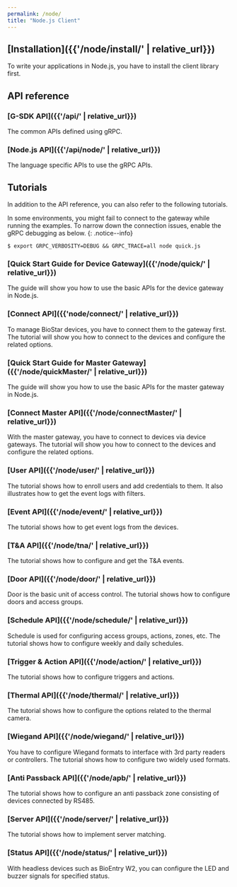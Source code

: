 ```yaml
---
permalink: /node/
title: "Node.js Client"
---
```


## [Installation]({{'/node/install/' | relative_url}})

To write your applications in Node.js, you have to install the client library first. 

## API reference

### [G-SDK API]({{'/api/' | relative_url}})

The common APIs defined using gRPC.

### [Node.js API]({{'/api/node/' | relative_url}})

The language specific APIs to use the gRPC APIs.

## Tutorials

In addition to the API reference, you can also refer to the following tutorials.

In some environments, you might fail to connect to the gateway while running the examples. To narrow down the connection issues, enable the gRPC debugging as below.
{: .notice--info}
  ```
  $ export GRPC_VERBOSITY=DEBUG && GRPC_TRACE=all node quick.js  
  ```

### [Quick Start Guide for Device Gateway]({{'/node/quick/' | relative_url}})

The guide will show you how to use the basic APIs for the device gateway in Node.js. 

### [Connect API]({{'node/connect/' | relative_url}})

To manage BioStar devices, you have to connect them to the gateway first. The tutorial will show you how to connect to the devices and configure the related options. 

### [Quick Start Guide for Master Gateway]({{'/node/quickMaster/' | relative_url}})

The guide will show you how to use the basic APIs for the master gateway in Node.js. 

### [Connect Master API]({{'/node/connectMaster/' | relative_url}})

With the master gateway, you have to connect to devices via device gateways. The tutorial will show you how to connect to the devices and configure the related options. 

### [User API]({{'/node/user/' | relative_url}})

The tutorial shows how to enroll users and add credentials to them. It also illustrates how to get the event logs with filters. 

### [Event API]({{'/node/event/' | relative_url}})

The tutorial shows how to get event logs from the devices. 

### [T&A API]({{'/node/tna/' | relative_url}})

The tutorial shows how to configure and get the T&A events. 

### [Door API]({{'/node/door/' | relative_url}})

Door is the basic unit of access control. The tutorial shows how to configure doors and access groups.

### [Schedule API]({{'/node/schedule/' | relative_url}})

Schedule is used for configuring access groups, actions, zones, etc. The tutorial shows how to configure weekly and daily schedules.

### [Trigger & Action API]({{'/node/action/' | relative_url}})

The tutorial shows how to configure triggers and actions.

### [Thermal API]({{'/node/thermal/' | relative_url}})

The tutorial shows how to configure the options related to the thermal camera.

### [Wiegand API]({{'/node/wiegand/' | relative_url}})

You have to configure Wiegand formats to interface with 3rd party readers or controllers. The tutorial shows how to configure two widely used formats.

### [Anti Passback API]({{'/node/apb/' | relative_url}})

The tutorial shows how to configure an anti passback zone consisting of devices connected by RS485.

### [Server API]({{'/node/server/' | relative_url}})

The tutorial shows how to implement server matching.

### [Status API]({{'/node/status/' | relative_url}})

With headless devices such as BioEntry W2, you can configure the LED and buzzer signals for specified status.
